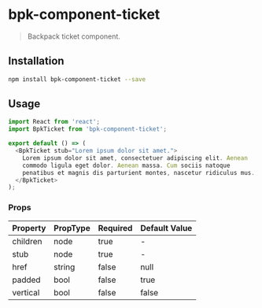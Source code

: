 # bpk-component-ticket

> Backpack ticket component.

## Installation

```sh
npm install bpk-component-ticket --save
```

## Usage

```js
import React from 'react';
import BpkTicket from 'bpk-component-ticket';

export default () => (
  <BpkTicket stub="Lorem ipsum dolor sit amet.">
    Lorem ipsum dolor sit amet, consectetuer adipiscing elit. Aenean
    commodo ligula eget dolor. Aenean massa. Cum sociis natoque
    penatibus et magnis dis parturient montes, nascetur ridiculus mus.
  </BpkTicket>
);
```

### Props

| Property  | PropType | Required | Default Value |
| --------- | -------- | -------- | ------------- |
| children  | node     | true     | -             |
| stub      | node     | true     | -             |
| href      | string   | false    | null          |
| padded    | bool     | false    | true          |
| vertical  | bool     | false    | false         |
